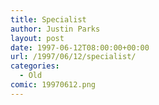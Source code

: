 ```yaml
---
title: Specialist
author: Justin Parks
layout: post
date: 1997-06-12T08:00:00+00:00
url: /1997/06/12/specialist/
categories:
  - Old
comic: 19970612.png
---
```

